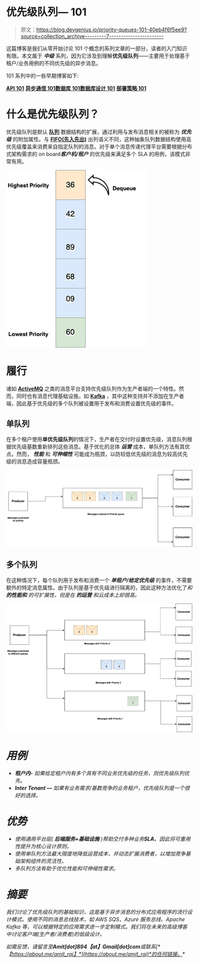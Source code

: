 # 优先级队列— 101

> 原文：<https://blog.devgenius.io/priority-queues-101-40eb4f6f5ee9?source=collection_archive---------7----------------------->

这篇博客是我们从零开始讨论 101 个概念的系列文章的一部分，读者的入门知识有限。本文属于 ***中级*** 系列，因为它涉及到理解**优先级队列**——主要用于处理基于租户/业务用例的不同优先级的异步消息。

101 系列中的一些早期博客如下:

[**API 101**](/api-101-773ec501b485) [**异步通信 101**](/async-communication-101-b04d5c95333a)[**数据库 101**](/database-101-13d593ec4078)[**数据库设计 101**](/database-design-101-7c019d69b97f) **[**部署策略 101**](/deployment-strategies-101-ee2badd60799)**

# 什么是优先级队列？

优先级队列是默认 [**队列**](https://www.programiz.com/dsa/queue) 数据结构的扩展，通过利用与发布消息相关的被称为 ***优先级*** 的附加属性。与 [**FIFO(先入先出)**](https://www.geeksforgeeks.org/fifo-first-in-first-out-approach-in-programming/) 出列语义不同，这种抽象队列数据结构使用高优先级覆盖来消费来自指定队列的消息。对于单个消息传递代理平台需要根据分布式架构需求的 on board***客户机/租户*** 的优先级来满足多个 SLA 的用例，该模式非常有用。

![](img/7927b0195a1a1e4f48ee1c31202b273a.png)

# 履行

诸如 [**ActiveMQ**](https://activemq.apache.org/) 之类的消息平台支持优先级队列作为生产者端的一个特性。然而，同时也有消息代理基础设施，如 [**Kafka**](https://kafka.apache.org/) ，其中这种支持并不添加在生产者端，因此基于优先级的多个队列被设置用于发布和消费设置优先级的事件。

## 单队列

在多个租户使用**单优先级队列**的情况下，生产者在交付时设置优先级，消息队列根据优先级基数重新排列这些消息。基于优化的总体 ***运营*** 成本，单队列方法有其优点。然而， ***性能*** 和 ***可伸缩性*** 可能成为瓶颈，以防较低优先级的消息为较高优先级的消息造成容量瓶颈。

![](img/46fe69d01532f0c50209ce6576bc3748.png)

## 多个队列

在这种情况下，每个队列用于发布和消费一个 ***单租户/给定优先级*** 的事件，不需要额外的特定消息属性。由于队列是基于优先级进行隔离的，因此这种方法优化了*和 ***的性能和*** 的可扩展性，但是在 ***的运营*** 和云成本上却很高。*

*![](img/55f9f404bde7360976fd734e0a87154f.png)*

# *用例*

*   ***租户内-** 如果给定租户内有多个具有不同业务优先级的任务，则优先级队列优先。*
*   ***Inter Tenant —** 如果有业务需求/基数竞争的业务租户，优先级队列是一个很好的选择。*

# *优势*

*   *使用通用平台层( ***后端服务+基础设施*** )帮助交付多种业务**SLA**。因此将可重用性提升为核心设计原则。*
*   *使用单队列方法最大限度地降低运营成本，并动态扩展消费者，以增加竞争基础架构组件的灵活性。*
*   *多队列方法有助于优化性能和可伸缩性需求。*

# *摘要*

*我们讨论了优先级队列的基础知识，这是基于异步消息的分布式应用程序的流行设计模式。使用不同的消息总线技术，如 AWS SQS、Azure 服务总线、Apache Kafka 等，可以根据特定的应用需求进一步定制模式。我们将在未来的高级博客中讨论客户端(生产者/消费者)的低级设计。*

**如需反馈，请留言至****Amit[dot]894【at】Gmail[dot]com****或联系*[*【https://about.me/amit_raj】*](https://about.me/amit_raj)*的任何链接。**